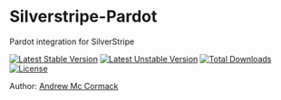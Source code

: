 # Silverstripe-Pardot
Pardot integration for SilverStripe

[![Latest Stable Version](https://poser.pugx.org/cyber-duck/silverstripe-pardot/v/stable)](https://packagist.org/packages/cyber-duck/silverstripe-pardot)
[![Latest Unstable Version](https://poser.pugx.org/cyber-duck/silverstripe-pardot/v/unstable)](https://packagist.org/packages/cyber-duck/silverstripe-pardot)
[![Total Downloads](https://poser.pugx.org/cyber-duck/silverstripe-pardot/downloads)](https://packagist.org/packages/cyber-duck/silverstripe-pardot)
[![License](https://poser.pugx.org/cyber-duck/silverstripe-pardot/license)](https://packagist.org/packages/cyber-duck/silverstripe-pardot)

Author: [Andrew Mc Cormack](https://github.com/Andrew-Mc-Cormack)
